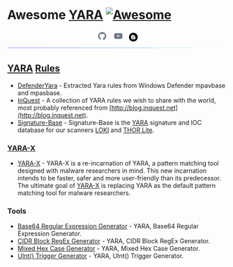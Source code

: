 # Awesome [YARA](https://en.wikipedia.org/wiki/YARA) [![Awesome](https://awesome.re/badge.svg)](https://awesome.re)
<p align="center">
    <a href="https://github.com/cybersecurity-dev/"><img height="25" src="https://github.com/cybersecurity-dev/cybersecurity-dev/blob/main/assets/github.svg" alt="GitHub"></a>
    &nbsp;
    <a href="https://www.youtube.com/@CyberThreatDefence"><img height="25" src="https://github.com/cybersecurity-dev/cybersecurity-dev/blob/main/assets/youtube.svg" alt="YouTube"></a>
    &nbsp;
    <a href="https://cyberthreatdefence.com/my_awesome_lists"><img height="20" src="https://github.com/cybersecurity-dev/cybersecurity-dev/blob/main/assets/blog.svg" alt="My Awesome Lists"></a>
    <img src="https://github.com/cybersecurity-dev/cybersecurity-dev/blob/main/assets/bar.gif">
</p>


## [YARA](https://github.com/VirusTotal/yara) [Rules](https://yara.readthedocs.io/en/latest/)
- [DefenderYara](https://github.com/roadwy/DefenderYara) - Extracted Yara rules from Windows Defender mpavbase and mpasbase.
- [InQuest](https://github.com/InQuest/yara-rules) - A collection of YARA rules we wish to share with the world, most probably referenced from [http://blog.inquest.net](http://blog.inquest.net).
- [Signature-Base](https://github.com/Neo23x0/signature-base) - Signature-Base is the [YARA](https://virustotal.github.io/yara/) signature and IOC database for our scanners [LOKI](https://github.com/Neo23x0/Loki) and [THOR Lite](https://www.nextron-systems.com/thor-lite/).

### [YARA-X](https://github.com/VirusTotal/yara-x)
- [YARA-X](https://github.com/VirusTotal/yara-x) - YARA-X is a re-incarnation of YARA, a pattern matching tool designed with malware researchers in mind. This new incarnation intends to be faster, safer and more user-friendly than its predecessor. The ultimate goal of [YARA-X](https://virustotal.github.io/yara-x/) is replacing YARA as the default pattern matching tool for malware researchers.

### Tools
- [Base64 Regular Expression Generator](https://labs.inquest.net/tools/yara/b64-regexp-generator) - YARA, Base64 Regular Expression Generator.
- [CIDR Block RegEx Generator](https://labs.inquest.net/tools/yara/iq-cidr2regexp) - YARA, CIDR Block RegEx Generator.
- [Mixed Hex Case Generator](https://labs.inquest.net/tools/yara/iq-mixed-case) - YARA, Mixed Hex Case Generator.
- [UInt() Trigger Generator](https://labs.inquest.net/tools/yara/iq-uint-trigger) - YARA, UInt() Trigger Generator.
